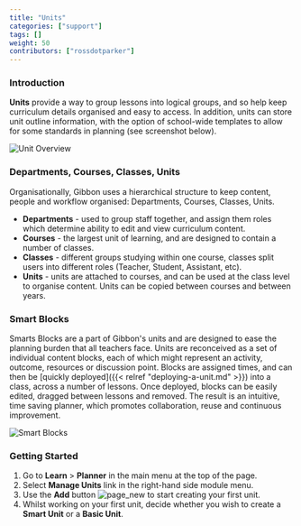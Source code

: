 ```yaml
---
title: "Units"
categories: ["support"]
tags: []
weight: 50
contributors: ["rossdotparker"]
---
```


### Introduction

**Units** provide a way to group lessons into logical groups, and so help keep curriculum details organised and easy to access. In addition, units can store unit outline information, with the option of school-wide templates to allow for some standards in planning (see screenshot below).

![Unit Overview](/img/teachers/unit-overview.png)

### Departments, Courses, Classes, Units

Organisationally, Gibbon uses a hierarchical structure to keep content, people and workflow organised: Departments, Courses, Classes, Units.

*   **Departments** - used to group staff together, and assign them roles which determine ability to edit and view curriculum content.
*   **Courses** - the largest unit of learning, and are designed to contain a number of classes.
*   **Classes** - different groups studying within one course, classes split users into different roles (Teacher, Student, Assistant, etc).
*   **Units** - units are attached to courses, and can be used at the class level to organise content. Units can be copied between courses and between years.

### Smart Blocks

Smarts Blocks are a part of Gibbon's units and are designed to ease the planning burden that all teachers face. Units are reconceived as a set of individual content blocks, each of which might represent an activity, outcome, resources or discussion point. Blocks are assigned times, and can then be [quickly deployed]({{< relref "deploying-a-unit.md" >}}) into a class, across a number of lessons. Once deployed, blocks can be easily edited, dragged between lessons and removed. The result is an intuitive, time saving planner, which promotes collaboration, reuse and continuous improvement.

![Smart Blocks](/img/teachers/smart-blocks.png)

### Getting Started

1.  Go to **Learn** > **Planner** in the main menu at the top of the page.
2.  Select **Manage Units** link in the right-hand side module menu.
3.  Use the **Add** button ![page_new](/img/teachers/add-button.png?classes=inline) to start creating your first unit.
4.  Whilst working on your first unit, decide whether you wish to create a **Smart Unit** or a **Basic Unit**.
